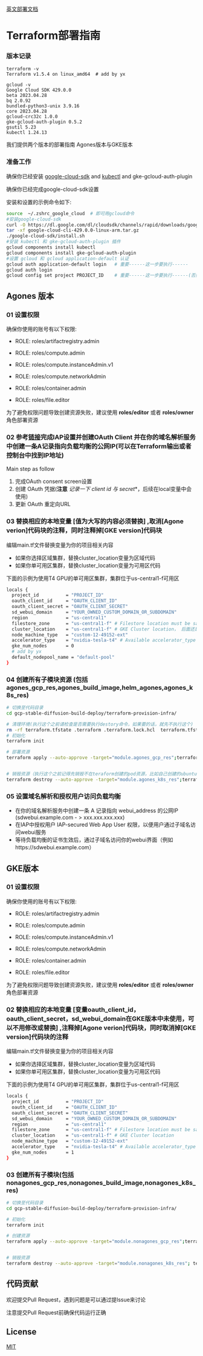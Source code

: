 [英文部署文档](./README.md)
# Terraform部署指南

###  版本记录
```
terraform -v  
Terraform v1.5.4 on linux_amd64  # add by yx
```

```
gcloud -v  
Google Cloud SDK 429.0.0   
beta 2023.04.28    
bq 2.0.92  
bundled-python3-unix 3.9.16  
core 2023.04.28  
gcloud-crc32c 1.0.0  
gke-gcloud-auth-plugin 0.5.2  
gsutil 5.23  
kubectl 1.24.13  
```

我们提供两个版本的部署指南 Agones版本与GKE版本

###  准备工作
确保你已经安装 [google-cloud-sdk](https://cloud.google.com/sdk/docs/install#linux) and [kubectl](https://cloud.google.com/sdk/docs/components) and gke-gcloud-auth-plugin

确保你已经完成google-cloud-sdk设置

安装和设置的示例命令如下:
```bash
source  ~/.zshrc_google_cloud  # 即可用gcloud命令
#安装google-cloud-sdk
curl -O https://dl.google.com/dl/cloudsdk/channels/rapid/downloads/google-cloud-cli-429.0.0-linux-arm.tar.gz
tar -xf google-cloud-cli-429.0.0-linux-arm.tar.gz 
./google-cloud-sdk/install.sh 
#安装 kubectl 和 gke-gcloud-auth-plugin 插件
gcloud components install kubectl
gcloud components install gke-gcloud-auth-plugin
#设置 gcloud 和 gcloud application-default 认证
gcloud auth application-default login   # 重要------这一步要执行------
gcloud auth login
gcloud config set project PROJECT_ID    # 重要------这一步要执行------(否则执行第二步安装buildimage会有问题)

```

##  Agones 版本
### 01 设置权限

确保你使用的账号有以下权限:

- ROLE: roles/artifactregistry.admin

- ROLE: roles/compute.admin

- ROLE: roles/compute.instanceAdmin.v1

- ROLE: roles/compute.networkAdmin

- ROLE: roles/container.admin

- ROLE: roles/file.editor

为了避免权限问题导致创建资源失败，建议使用 **roles/editor** 或者 **roles/owner** 角色部署资源

### 02 参考[链接](https://cloud.google.com/iap/docs/enabling-kubernetes-howto#oauth-configure)完成IAP设置并创建OAuth Client 并在你的域名解析服务中创建一条A记录指向负载均衡的公网IP(可以在Terraform输出或者控制台中找到IP地址)
Main step as follow
1. 完成OAuth consent screen设置
2. 创建 OAuth 凭据(**注意** *记录一下 client id 与 secret**，后续在local变量中会使用)
3. 更新 OAuth 重定向URL


### 03 替换相应的本地变量 [值为大写的内容必须替换] ,取消[Agone verion]代码块的注释，同时注释掉[GKE version]代码块

编辑main.tf文件替换变量为你的项目相关内容
- 如果你选择区域集群，替换cluster_location变量为区域代码
- 如果你单可用区集群，替换cluster_location变量为可用区代码

下面的示例为使用T4 GPU的单可用区集群，集群位于us-central1-f可用区

```bash
locals {
  project_id          = "PROJECT_ID"
  oauth_client_id     = "OAUTH_CLIENT_ID"
  oauth_client_secret = "OAUTH_CLIENT_SECRET"
  sd_webui_domain     = "YOUR_OWNED_CUSTOM_DOMAIN_OR_SUBDOMAIN"
  region              = "us-central1"
  filestore_zone      = "us-central1-f" # Filestore location must be same region or zone with gke
  cluster_location    = "us-central1-f" # GKE Cluster location， 后面还是改为 us-central1，否则显卡不够用，us-central1-f大概创建6个GPU节点就不行了，如果改为us-central1，可以创建3*6=18个GPU节点
  node_machine_type   = "custom-12-49152-ext"
  accelerator_type    = "nvidia-tesla-t4" # Available accelerator_type from gcloud compute accelerator-types list --format='csv(zone,name)'
  gke_num_nodes       = 0
  # add by yx
  default_nodepool_name = "default-pool"
}

```
### 04 创建所有子模块资源 (包括 agones_gcp_res,agones_build_image,helm_agones,agones_k8s_res)

```bash
# 切换至代码目录
cd gcp-stable-diffusion-build-deploy/terraform-provision-infra/

# 清理环境(执行这个之前请检查是否需要执行destory命令，如果要的话，就先不执行这个)
rm -rf terraform.tfstate .terraform .terraform.lock.hcl  terraform.tfstate.backup .terraform.tfstate.lock.info
# 初始化
terraform init

# 部署资源
terraform apply --auto-approve -target="module.agones_gcp_res";terraform apply --auto-approve  -target="module.agones_build_image";terraform apply --auto-approve -target="module.helm_agones";terraform apply --auto-approve -target="module.agones_k8s_res"


# 销毁资源（执行这个之前记得先销毁不在teraform创建的pod资源，比如自己创建的ubuntu节点挂载了pvc这些，否则无法删除其他pod）
terraform destroy --auto-approve -target="module.agones_k8s_res";terraform destroy --auto-approve  -target="module.helm_agones";terraform destroy --auto-approve -target="module.agones_gcp_res"
```

### 05 设置域名解析和授权用户访问负载均衡
* 在你的域名解析服务中创建一条 A 记录指向 webui_address 的公网IP (sdwebui.example.com - > xxx.xxx.xxx.xxx)
* 在IAP中授权用户 IAP-secured Web App User 权限，以便用户通过子域名访问webui服务
* 等待负载均衡的证书生效后，通过子域名访问你的webui界面（例如https://sdwebui.example.com）

## GKE版本

### 01 设置权限

确保你使用的账号有以下权限:

- ROLE: roles/artifactregistry.admin

- ROLE: roles/compute.admin

- ROLE: roles/compute.instanceAdmin.v1

- ROLE: roles/compute.networkAdmin

- ROLE: roles/container.admin

- ROLE: roles/file.editor

为了避免权限问题导致创建资源失败，建议使用 **roles/editor** 或者 **roles/owner** 角色部署资源

### 02  替换相应的本地变量 [变量oauth_client_id，oauth_client_secret，sd_webui_domain在GKE版本中未使用，可以不用修改或替换] ,注释掉[Agone verion]代码块，同时取消掉[GKE version]代码块的注释

编辑main.tf文件替换变量为你的项目相关内容
- 如果你选择区域集群，替换cluster_location变量为区域代码
- 如果你单可用区集群，替换cluster_location变量为可用区代码

下面的示例为使用T4 GPU的单可用区集群，集群位于us-central1-f可用区

```bash
locals {
  project_id          = "PROJECT_ID"
  oauth_client_id     = "OAUTH_CLIENT_ID"
  oauth_client_secret = "OAUTH_CLIENT_SECRET"
  sd_webui_domain     = "YOUR_OWNED_CUSTOM_DOMAIN_OR_SUBDOMAIN"
  region              = "us-central1"
  filestore_zone      = "us-central1-f" # Filestore location must be same region or zone with gke
  cluster_location    = "us-central1-f" # GKE Cluster location
  node_machine_type   = "custom-12-49152-ext"
  accelerator_type    = "nvidia-tesla-t4" # Available accelerator_type from gcloud compute accelerator-types list --format='csv(zone,name)'
  gke_num_nodes       = 1
}

```
### 03 创建所有子模块(包括 nonagones_gcp_res,nonagones_build_image,nonagones_k8s_res)

```bash
# 切换至代码目录
cd gcp-stable-diffusion-build-deploy/terraform-provision-infra/

# 初始化
terraform init

# 创建资源
terraform apply --auto-approve -target="module.nonagones_gcp_res";terraform apply --auto-approve -target="module.nonagones_build_image";terraform apply --auto-approve -target="module.nonagones_k8s_res"


# 销毁资源
terraform destroy --auto-approve -target="module.nonagones_k8s_res"; terraform destroy --auto-approve -target="module.nonagones_gcp_res"
```
## 代码贡献

欢迎提交Pull Request，遇到问题是可以通过提Issue来讨论

注意提交Pull Request前确保代码运行正确

## License

[MIT](https://choosealicense.com/licenses/mit/)
